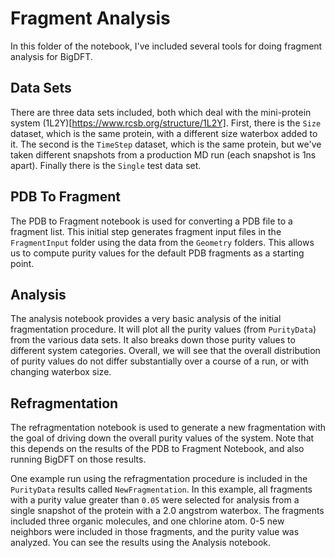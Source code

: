 # Fragment Analysis

In this folder of the notebook, I've included several tools for doing fragment
analysis for BigDFT. 

## Data Sets

There are three data sets included, both which deal with the mini-protein system
(1L2Y)[https://www.rcsb.org/structure/1L2Y]. First, there is the `Size` dataset,
which is the same protein, with a different size waterbox added to it. The second
is the `TimeStep` dataset, which is the same protein, but we've taken different
snapshots from a production MD run (each snapshot is 1ns apart). Finally there
is the `Single` test data set.

## PDB To Fragment

The PDB to Fragment notebook is used for converting a PDB file to a fragment list. This 
initial step generates fragment input files in the `FragmentInput` folder
using the data from the `Geometry` folders. This allows us to compute purity
values for the default PDB fragments as a starting point.

## Analysis

The analysis notebook provides a very basic analysis of the initial fragmentation
procedure. It will plot all the purity values (from `PurityData`) from the
various data sets. It also breaks down those purity values to different system
categories. Overall, we will see that the overall distribution of purity values do 
not differ substantially over a course of a run, or with changing waterbox size.

## Refragmentation

The refragmentation notebook is used to generate a new fragmentation with the goal
of driving down the overall purity values of the system. Note that this depends
on the results of the PDB to Fragment Notebook, and also running BigDFT on those
results.

One example run using the refragmentation procedure is included in the `PurityData`
results called `NewFragmentation`. In this example, all fragments with a purity
value greater than `0.05` were selected for analysis from a single snapshot of
the protein with a 2.0 angstrom waterbox. The fragments included three organic
molecules, and one chlorine atom. 0-5 new neighbors were included in those fragments,
and the purity value was analyzed. You can see the results using the Analysis notebook.


